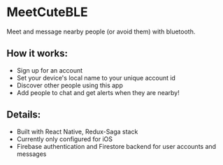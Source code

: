 # MeetCuteBLE
Meet and message nearby people (or avoid them) with bluetooth.

## How it works:
- Sign up for an account
- Set your device's local name to your unique account id
- Discover other people using this app
- Add people to chat and get alerts when they are nearby!

## Details:
- Built with React Native, Redux-Saga stack
- Currently only configured for iOS
- Firebase authentication and Firestore backend for user accounts and messages
